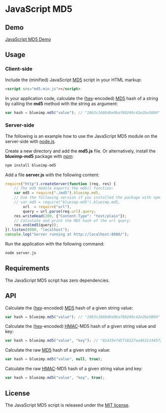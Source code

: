 # JavaScript MD5

## Demo
[JavaScript MD5 Demo](http://blueimp.github.com/JavaScript-MD5/)

## Usage

### Client-side
Include the (minified) JavaScript [MD5](http://en.wikipedia.org/wiki/MD5) script in your HTML markup:

```html
<script src="md5.min.js"></script>
```

In your application code, calculate the ([hex](http://en.wikipedia.org/wiki/Hexadecimal)-encoded) [MD5](http://en.wikipedia.org/wiki/MD5) hash of a string by calling the **md5** method with the string as argument:

```js
var hash = blueimp.md5("value"); // "2063c1608d6e0baf80249c42e2be5804"
```

### Server-side

The following is an example how to use the JavaScript MD5 module on the server-side with [node.js](http://nodejs.org/).

Create a new directory and add the **md5.js** file. Or alternatively, install the **blueimp-md5** package with [npm](http://npmjs.org/):

```sh
npm install blueimp-md5
```

Add a file **server.js** with the following content:

```js
require("http").createServer(function (req, res) {
    // The md5 module exports the md5() function:
    var md5 = require("./md5").blueimp.md5,
    // Use the following version if you installed the package with npm:
    // var md5 = require("blueimp-md5").blueimp.md5,
        url  = require("url"),
        query = url.parse(req.url).query;
    res.writeHead(200, {"Content-Type": "text/plain"});
    // Calculate and print the MD5 hash of the url query:
    res.end(md5(query));
}).listen(8080, "localhost");
console.log("Server running at http://localhost:8080/");
```

Run the application with the following command:

```sh
node server.js
```

## Requirements
The JavaScript MD5 script has zero dependencies.

## API

Calculate the ([hex](http://en.wikipedia.org/wiki/Hexadecimal)-encoded) [MD5](http://en.wikipedia.org/wiki/MD5) hash of a given string value:

```js
var hash = blueimp.md5("value"); // "2063c1608d6e0baf80249c42e2be5804"
```

Calculate the ([hex](http://en.wikipedia.org/wiki/Hexadecimal)-encoded) [HMAC](http://en.wikipedia.org/wiki/HMAC)-MD5 hash of a given string value and key:

```js
var hash = blueimp.md5("value", "key"); // "01433efd5f16327ea4b31144572c67f6"
```
    
Calculate the raw [MD5](http://en.wikipedia.org/wiki/MD5) hash of a given string value:

```js
var hash = blueimp.md5("value", null, true);
```

Calculate the raw [HMAC](http://en.wikipedia.org/wiki/HMAC)-MD5 hash of a given string value and key:

```js
var hash = blueimp.md5("value", "key", true);
```

## License
The JavaScript MD5 script is released under the [MIT license](http://www.opensource.org/licenses/MIT).

